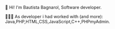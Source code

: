 👋 Hi! I'm Bautista Bagnarol, Software developer.

👩🏻‍💻 As developer i had worked with (and more): Java,PHP,HTML,CSS,JavaScript,C++,PHPmyAdmin.
        
